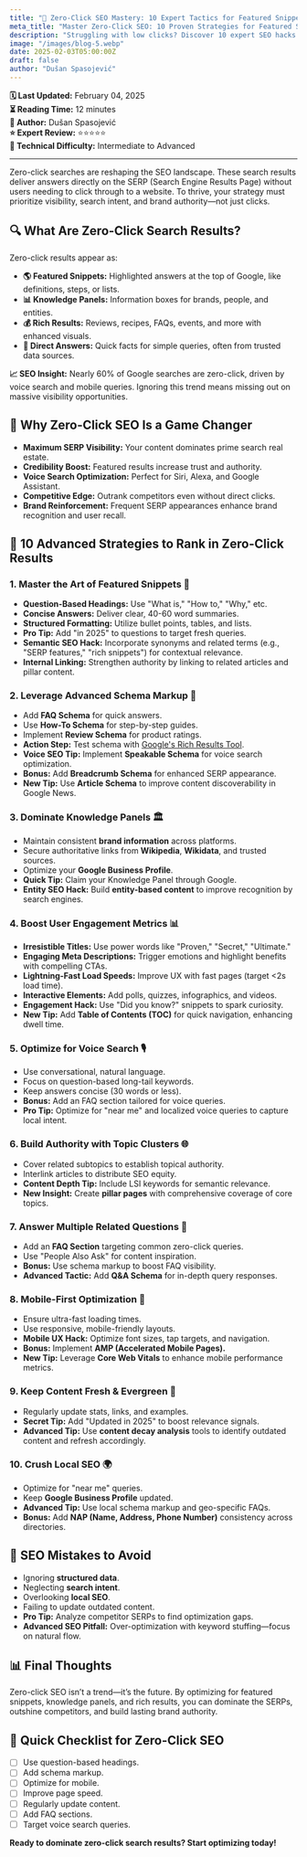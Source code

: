 ```yaml
---
title: "🚀 Zero-Click SEO Mastery: 10 Expert Tactics for Featured Snippets & SERP Dominance"
meta_title: "Master Zero-Click SEO: 10 Proven Strategies for Featured Snippets, Voice Search & Knowledge Panels"
description: "Struggling with low clicks? Discover 10 expert SEO hacks to dominate zero-click search results, boost visibility, and skyrocket your rankings."
image: "/images/blog-5.webp"
date: 2025-02-03T05:00:00Z
draft: false
author: "Dušan Spasojević"
---
```


**🗓️ Last Updated:** February 04, 2025  
**⏳ Reading Time:** 12 minutes  
**👤 Author:** Dušan Spasojević  
**⭐ Expert Review:** ⭐⭐⭐⭐⭐  
**🌟 Technical Difficulty:** Intermediate to Advanced

---

Zero-click searches are reshaping the SEO landscape. These search results deliver answers directly on the SERP (Search Engine Results Page) without users needing to click through to a website. To thrive, your strategy must prioritize visibility, search intent, and brand authority—not just clicks.

## 🔍 What Are Zero-Click Search Results?

Zero-click results appear as:

- **🌎 Featured Snippets:** Highlighted answers at the top of Google, like definitions, steps, or lists.
- **📊 Knowledge Panels:** Information boxes for brands, people, and entities.
- **💰 Rich Results:** Reviews, recipes, FAQs, events, and more with enhanced visuals.
- **🚀 Direct Answers:** Quick facts for simple queries, often from trusted data sources.

**📈 SEO Insight:** Nearly 60% of Google searches are zero-click, driven by voice search and mobile queries. Ignoring this trend means missing out on massive visibility opportunities.

## 🚀 Why Zero-Click SEO Is a Game Changer

- **Maximum SERP Visibility:** Your content dominates prime search real estate.
- **Credibility Boost:** Featured results increase trust and authority.
- **Voice Search Optimization:** Perfect for Siri, Alexa, and Google Assistant.
- **Competitive Edge:** Outrank competitors even without direct clicks.
- **Brand Reinforcement:** Frequent SERP appearances enhance brand recognition and user recall.

## 📆 10 Advanced Strategies to Rank in Zero-Click Results

### 1. **Master the Art of Featured Snippets 🌟**

- **Question-Based Headings:** Use "What is," "How to," "Why," etc.
- **Concise Answers:** Deliver clear, 40-60 word summaries.
- **Structured Formatting:** Utilize bullet points, tables, and lists.
- **Pro Tip:** Add "in 2025" to questions to target fresh queries.
- **Semantic SEO Hack:** Incorporate synonyms and related terms (e.g., "SERP features," "rich snippets") for contextual relevance.
- **Internal Linking:** Strengthen authority by linking to related articles and pillar content.

### 2. **Leverage Advanced Schema Markup 🔖**

- Add **FAQ Schema** for quick answers.
- Use **How-To Schema** for step-by-step guides.
- Implement **Review Schema** for product ratings.
- **Action Step:** Test schema with [Google's Rich Results Tool](https://search.google.com/test/rich-results).
- **Voice SEO Tip:** Implement **Speakable Schema** for voice search optimization.
- **Bonus:** Add **Breadcrumb Schema** for enhanced SERP appearance.
- **New Tip:** Use **Article Schema** to improve content discoverability in Google News.

### 3. **Dominate Knowledge Panels 🏛️**

- Maintain consistent **brand information** across platforms.
- Secure authoritative links from **Wikipedia**, **Wikidata**, and trusted sources.
- Optimize your **Google Business Profile**.
- **Quick Tip:** Claim your Knowledge Panel through Google.
- **Entity SEO Hack:** Build **entity-based content** to improve recognition by search engines.

### 4. **Boost User Engagement Metrics 📊**

- **Irresistible Titles:** Use power words like "Proven," "Secret," "Ultimate."
- **Engaging Meta Descriptions:** Trigger emotions and highlight benefits with compelling CTAs.
- **Lightning-Fast Load Speeds:** Improve UX with fast pages (target <2s load time).
- **Interactive Elements:** Add polls, quizzes, infographics, and videos.
- **Engagement Hack:** Use "Did you know?" snippets to spark curiosity.
- **New Tip:** Add **Table of Contents (TOC)** for quick navigation, enhancing dwell time.

### 5. **Optimize for Voice Search 🎙️**

- Use conversational, natural language.
- Focus on question-based long-tail keywords.
- Keep answers concise (30 words or less).
- **Bonus:** Add an FAQ section tailored for voice queries.
- **Pro Tip:** Optimize for "near me" and localized voice queries to capture local intent.

### 6. **Build Authority with Topic Clusters 🌐**

- Cover related subtopics to establish topical authority.
- Interlink articles to distribute SEO equity.
- **Content Depth Tip:** Include LSI keywords for semantic relevance.
- **New Insight:** Create **pillar pages** with comprehensive coverage of core topics.

### 7. **Answer Multiple Related Questions 🔄**

- Add an **FAQ Section** targeting common zero-click queries.
- Use "People Also Ask" for content inspiration.
- **Bonus:** Use schema markup to boost FAQ visibility.
- **Advanced Tactic:** Add **Q&A Schema** for in-depth query responses.

### 8. **Mobile-First Optimization 📱**

- Ensure ultra-fast loading times.
- Use responsive, mobile-friendly layouts.
- **Mobile UX Hack:** Optimize font sizes, tap targets, and navigation.
- **Bonus:** Implement **AMP (Accelerated Mobile Pages).**
- **New Tip:** Leverage **Core Web Vitals** to enhance mobile performance metrics.

### 9. **Keep Content Fresh & Evergreen 🔄**

- Regularly update stats, links, and examples.
- **Secret Tip:** Add "Updated in 2025" to boost relevance signals.
- **Advanced Tip:** Use **content decay analysis** tools to identify outdated content and refresh accordingly.

### 10. **Crush Local SEO 🌍**

- Optimize for "near me" queries.
- Keep **Google Business Profile** updated.
- **Advanced Tip:** Use local schema markup and geo-specific FAQs.
- **Bonus:** Add **NAP (Name, Address, Phone Number)** consistency across directories.

## 🚫 SEO Mistakes to Avoid

- Ignoring **structured data**.
- Neglecting **search intent**.
- Overlooking **local SEO**.
- Failing to update outdated content.
- **Pro Tip:** Analyze competitor SERPs to find optimization gaps.
- **Advanced SEO Pitfall:** Over-optimization with keyword stuffing—focus on natural flow.

## 📊 Final Thoughts

Zero-click SEO isn’t a trend—it’s the future. By optimizing for featured snippets, knowledge panels, and rich results, you can dominate the SERPs, outshine competitors, and build lasting brand authority.

## 🚀 Quick Checklist for Zero-Click SEO

- [ ] Use question-based headings.
- [ ] Add schema markup.
- [ ] Optimize for mobile.
- [ ] Improve page speed.
- [ ] Regularly update content.
- [ ] Add FAQ sections.
- [ ] Target voice search queries.

**Ready to dominate zero-click search results? Start optimizing today!**
